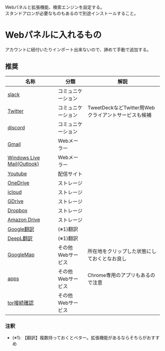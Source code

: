 Webパネルと拡張機能、検索エンジンを設定する。
<br>スタンドアロンが必要なものもあるので別途インストールすること。

# Webパネルに入れるもの
アカウントに紐付いたりインポート出来ないので、諦めて手動で追加する。

## 推奨
|名称|分類|解説|
|---|---|---|
|[slack](https://app.slack.com/client)|コミュニケーション||
|[Twitter](https://twitter.com)|コミュニケーション|TweetDeckなどTwitter用Webクライアントサービスも候補|
|[discord](https://discord.com)|コミュニケーション||
|[Gmail](https://mail.google.com/mail)|Webメーラー||
|[Windows Live Mail(Outlook)](https://outlook.live.com/mail/0/inbox)|Webメーラー||
|[Youtube](https://www.youtube.com)|配信サイト||
|[OneDrive](https://onedrive.live.com)|ストレージ||
|[icloud](https://www.icloud.com)|ストレージ||
|[GDrive](https://drive.google.com/drive/my-drive)|ストレージ||
|[Dropbox](https://www.dropbox.com)|ストレージ||
|[Amazon Drive](https://www.amazon.co.jp/clouddrive)|ストレージ||
|[Google翻訳](https://translate.google.co.jp/?hl=ja)|(※1)翻訳||
|[DeepL翻訳](https://www.deepl.com/ja/translator)|(※1)翻訳||
|[GoogleMap](https://www.google.co.jp/maps/?hl=ja)|その他Webサービス|所在地をクリップした状態にしておくとなお良し|
|<a href="chrome://apps">apps</a>|その他Webサービス|Chrome専用のアプリもあるので注意|
|[tor接続確認](https://check.torproject.org/)|その他Webサービス||

### 注釈
- (※1): 【翻訳】複数持っておくとベター。拡張機能があるならそちらがおすすめ
